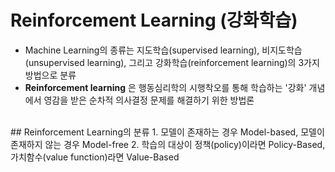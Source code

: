 # Reinforcement Learning (강화학습)

- Machine Learning의 종류는 지도학습(supervised learning), 비지도학습(unsupervised learning), 그리고 강화학습(reinforcement learning)의 3가지 방법으로 분류
- **Reinforcement learning** 은 행동심리학의 시행착오를 통해 학습하는 '강화' 개념에서 영감을 받은 순차적 의사결정 문제를 해결하기 위한 방법론
<br/>
## Reinforcement Learning의 분류
1. 모델이 존재하는 경우 Model-based, 모델이 존재하지 않는 경우 Model-free
2. 학습의 대상이 정책(policy)이라면 Policy-Based, 가치함수(value function)라면 Value-Based

